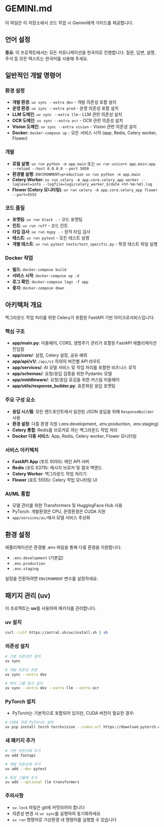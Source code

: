 # GEMINI.md

이 파일은 이 저장소에서 코드 작업 시 Gemini에게 가이드를 제공합니다.

## 언어 설정

**중요**: 이 프로젝트에서는 모든 커뮤니케이션을 한국어로 진행합니다. 질문, 답변, 설명, 주석 등 모든 텍스트는 한국어를 사용해 주세요.

## 일반적인 개발 명령어

### 환경 설정

- **개발 환경**: `uv sync --extra dev` - 개발 의존성 포함 설치
- **운영 환경**: `uv sync --extra prod` - 운영 의존성 포함 설치
- **LLM 도메인**: `uv sync --extra llm` - LLM 관련 의존성 설치
- **OCR 도메인**: `uv sync --extra ocr` - OCR 관련 의존성 설치
- **Vision 도메인**: `uv sync --extra vision` - Vision 관련 의존성 설치
- **Docker**: `docker-compose up` - 모든 서비스 시작 (app, Redis, Celery worker, Flower)

### 개발

- **로컬 실행**: `uv run python -m app.main` 또는 `uv run uvicorn app.main:app --reload --host 0.0.0.0 --port 5050`
- **환경별 실행**: `ENVIRONMENT=production uv run python -m app.main`
- **Celery Worker**: `uv run celery -A app.core.celery_app worker --loglevel=info --logfile=logs/celery_worker_$(date +%Y-%m-%d).log`
- **Flower (Celery 모니터링)**: `uv run celery -A app.core.celery_app flower --port=5555`

### 코드 품질

- **포맷팅**: `uv run black .` - 코드 포맷팅
- **린트**: `uv run ruff` - 코드 린트
- **타입 검사**: `uv run mypy .` - 정적 타입 검사
- **테스트**: `uv run pytest` - 모든 테스트 실행
- **개별 테스트**: `uv run pytest tests/test_specific.py` - 특정 테스트 파일 실행

### Docker 작업

- **빌드**: `docker-compose build`
- **서비스 시작**: `docker-compose up -d`
- **로그 확인**: `docker-compose logs -f app`
- **중지**: `docker-compose down`

## 아키텍처 개요

백그라운드 작업 처리를 위한 Celery가 포함된 FastAPI 기반 마이크로서비스입니다:

### 핵심 구조

- **app/main.py**: 미들웨어, CORS, 생명주기 관리가 포함된 FastAPI 애플리케이션 진입점
- **app/core/**: 설정, Celery 설정, 공유 예외
- **app/api/v1/**: `/api/v1` 하위의 버전별 API 라우트
- **app/services/**: AI 모델 서비스 및 작업 처리를 포함한 비즈니스 로직
- **app/schemas/**: 요청/응답 검증을 위한 Pydantic 모델
- **app/middleware/**: 요청/응답 로깅을 위한 커스텀 미들웨어
- **app/utils/response_builder.py**: 표준화된 응답 포맷팅

### 주요 구성 요소

- **응답 시스템**: 모든 엔드포인트에서 일관된 JSON 응답을 위해 `ResponseBuilder` 사용
- **환경 설정**: 다중 환경 지원 (.env.development, .env.production, .env.staging)
- **Celery 통합**: Redis를 브로커로 하는 백그라운드 작업 처리
- **Docker 다중 서비스**: App, Redis, Celery worker, Flower 모니터링

### 서비스 아키텍처

- **FastAPI App** (포트 5050): 메인 API 서버
- **Redis** (포트 6379): 메시지 브로커 및 결과 백엔드
- **Celery Worker**: 백그라운드 작업 처리기
- **Flower** (포트 5555): Celery 작업 모니터링 UI

### AI/ML 통합

- 모델 관리를 위한 Transformers 및 HuggingFace Hub 사용
- PyTorch: 개발환경은 CPU, 운영환경은 CUDA 지원
- `app/services/ai/`에서 모델 서비스 추상화

## 환경 설정

애플리케이션은 환경별 .env 파일을 통해 다중 환경을 지원합니다:

- `.env.development` (기본값)
- `.env.production`
- `.env.staging`

설정을 전환하려면 `ENVIRONMENT` 변수를 설정하세요.

## 패키지 관리 (uv)

이 프로젝트는 **uv**를 사용하여 패키지를 관리합니다.

### uv 설치

```bash
curl -LsSf https://astral.sh/uv/install.sh | sh
```

### 의존성 설치

```bash
# 기본 의존성만 설치
uv sync

# 개발 의존성 포함
uv sync --extra dev

# 여러 그룹 동시 설치
uv sync --extra dev --extra llm --extra ocr
```

### PyTorch 설치

- PyTorch는 기본적으로 포함되어 있지만, CUDA 버전이 필요한 경우:

```bash
# CUDA 지원 PyTorch 설치
uv pip install torch torchvision --index-url https://download.pytorch.org/whl/cu118
```

### 새 패키지 추가

```bash
# 기본 의존성에 추가
uv add fastapi

# 개발 의존성에 추가
uv add --dev pytest

# 특정 그룹에 추가
uv add --optional llm transformers
```

### 주의사항

- `uv.lock` 파일은 git에 커밋되어야 합니다
- 의존성 변경 시 `uv sync`를 실행하여 동기화하세요
- `uv run` 명령어로 가상환경 내 명령어를 실행할 수 있습니다
